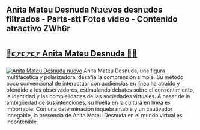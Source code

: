 ## Anita Mateu Desnuda N𝚞𝚎vos desn𝚞dos filtr𝚊dos - Parts-stt F𝚘tos vid𝚎o - C𝚘ntenido atr𝚊ctivo ZWh6r

# <h2><a href="http://mbagry3.tromn.icu/?c=Anita+Mateu+Desnuda">🔗👉👉👉 Anita Mateu Desnuda 🔗🔗</a></h2>

[![Anita Mateu Desnuda nuevo](https://i.imgur.com/pEAQMta.gif)](http://mbagry3.tromn.icu/?c=Anita+Mateu+Desnuda)
Anita Mateu Desnuda, una figura multifacética y polarizadora, desafía la comprensión simple. Su método poco convencional de interactuar con audiencias en línea ha atraído y ofendido a los observadores, estimulando debates sobre el consentimiento, la identidad y las complejidades de las sociedades virtuales. A pesar de la ambigüedad de sus intenciones, su huella en la cultura en línea es imborrable. Con una determinación inquebrantable y un cautivador innegable, la presencia de Anita Mateu Desnuda en el mundo virtual es incontenible.
